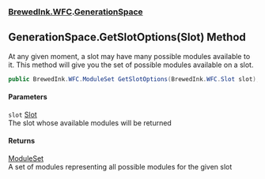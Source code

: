 ### [BrewedInk.WFC](BrewedInk_WFC.md 'BrewedInk.WFC').[GenerationSpace](GenerationSpace.md 'BrewedInk.WFC.GenerationSpace')
## GenerationSpace.GetSlotOptions(Slot) Method
At any given moment, a slot may have many possible modules available to it. This method will give you the set of possible modules available on a slot.  
```csharp
public BrewedInk.WFC.ModuleSet GetSlotOptions(BrewedInk.WFC.Slot slot);
```
#### Parameters
<a name='BrewedInk_WFC_GenerationSpace_GetSlotOptions(BrewedInk_WFC_Slot)_slot'></a>
`slot` [Slot](Slot.md 'BrewedInk.WFC.Slot')  
The slot whose available modules will be returned
  
#### Returns
[ModuleSet](ModuleSet.md 'BrewedInk.WFC.ModuleSet')  
A set of modules representing all possible modules for the given slot
